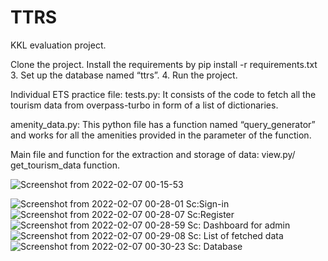# TTRS
KKL evaluation project.

Clone the project. 
Install the requirements by 
pip install -r requirements.txt
      3.   Set up the database named “ttrs”.
      4.   Run the project.



Individual ETS practice file:
tests.py: It consists of the code to fetch all the tourism data from overpass-turbo 
in form of a list of dictionaries.

amenity_data.py: This python file has a function named “query_generator” and works for all the amenities provided in the parameter of the function.
    
Main file and function for the extraction and storage of data: view.py/ get_tourism_data function. 

![Screenshot from 2022-02-07 00-15-53](https://user-images.githubusercontent.com/16497084/152697003-469acd20-4733-4062-a706-832eb58ce60b.png)

![Screenshot from 2022-02-07 00-28-01](https://user-images.githubusercontent.com/16497084/152697113-cd73735c-19a4-4379-89cb-87722465c1c6.png)
Sc:Sign-in
![Screenshot from 2022-02-07 00-28-07](https://user-images.githubusercontent.com/16497084/152697114-84d4249e-3e65-4c41-a875-2388aa945134.png)
Sc:Register
![Screenshot from 2022-02-07 00-28-59](https://user-images.githubusercontent.com/16497084/152697116-bab4b878-8fad-4e9d-a731-b91e770efcb8.png)
Sc: Dashboard for admin
![Screenshot from 2022-02-07 00-29-08](https://user-images.githubusercontent.com/16497084/152697119-9db71331-748f-4490-b819-e6b5cfa2a797.png)
Sc: List of fetched data
![Screenshot from 2022-02-07 00-30-23](https://user-images.githubusercontent.com/16497084/152697120-99c80d9c-7426-44c7-a320-91fadd21b426.png)
Sc: Database
